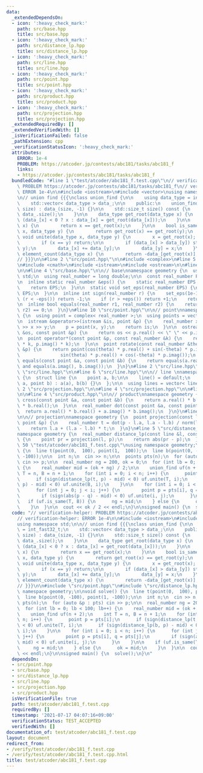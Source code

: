 ```yaml
---
data:
  _extendedDependsOn:
  - icon: ':heavy_check_mark:'
    path: src/base.hpp
    title: src/base.hpp
  - icon: ':heavy_check_mark:'
    path: src/distance_lp.hpp
    title: src/distance_lp.hpp
  - icon: ':heavy_check_mark:'
    path: src/line.hpp
    title: src/line.hpp
  - icon: ':heavy_check_mark:'
    path: src/point.hpp
    title: src/point.hpp
  - icon: ':heavy_check_mark:'
    path: src/product.hpp
    title: src/product.hpp
  - icon: ':heavy_check_mark:'
    path: src/projection.hpp
    title: src/projection.hpp
  _extendedRequiredBy: []
  _extendedVerifiedWith: []
  _isVerificationFailed: false
  _pathExtension: cpp
  _verificationStatusIcon: ':heavy_check_mark:'
  attributes:
    ERROR: 1e-4
    PROBLEM: https://atcoder.jp/contests/abc181/tasks/abc181_f
    links:
    - https://atcoder.jp/contests/abc181/tasks/abc181_f
  bundledCode: "#line 1 \"test/atcoder/abc181_f.test.cpp\"\n// verification-helper:\
    \ PROBLEM https://atcoder.jp/contests/abc181/tasks/abc181_f\n// verification-helper:\
    \ ERROR 1e-4\n\n#include <iostream>\n#include <vector>\nusing namespace std;\n\
    \n// union find {{{\nclass union_find {\n\n    using data_type = int_fast32_t;\n\
    \    std::vector< data_type > data_;\n\n    public:\n    union_find(std::size_t\
    \ size) : data_(size, -1) {}\n\n    std::size_t size() const {\n        return\
    \ data_.size();\n    }\n\n    data_type get_root(data_type x) {\n        return\
    \ (data_[x] < 0 ? x : data_[x] = get_root(data_[x]));\n    }\n\n    bool is_root(data_type\
    \ x) {\n        return x == get_root(x);\n    }\n\n    bool is_same(data_type\
    \ x, data_type y) {\n        return get_root(x) == get_root(y);\n    }\n\n   \
    \ void unite(data_type x, data_type y) {\n        x = get_root(x); y = get_root(y);\n\
    \        if (x == y) return;\n\n        if (data_[x] > data_[y]) std::swap(x,\
    \ y);\n        data_[x] += data_[y];\n        data_[y] = x;\n    }\n\n    data_type\
    \ element_count(data_type x) {\n        return -data_[get_root(x)];\n    }\n};\n\
    // }}}\n\n#line 2 \"src/point.hpp\"\n\n#include <complex>\n#line 5 \"src/point.hpp\"\
    \n#include <cmath>\n#include <istream>\n#include <ostream>\n\n#line 2 \"src/base.hpp\"\
    \n\n#line 4 \"src/base.hpp\"\n\n// base\nnamespace geometry {\n  using namespace\
    \ std;\n  using real_number = long double;\n\n  const real_number PI = acosl(-1);\n\
    \n  inline static real_number &eps() {\n    static real_number EPS = 1e-10;\n\
    \    return EPS;\n  }\n\n  static void set_eps(real_number EPS) {\n    eps() =\
    \ EPS;\n  }\n\n  inline int sign(real_number r) {\n    set_eps(1e-10);\n    if\
    \ (r < -eps()) return -1;\n    if (r > +eps()) return +1;\n    return 0;\n  }\n\
    \n  inline bool equals(real_number r1, real_number r2) {\n    return sign(r1 -\
    \ r2) == 0;\n  }\n}\n#line 10 \"src/point.hpp\"\n\n// point\nnamespace geometry\
    \ {\n  using point = complex< real_number >;\n  using points = vector< point >;\n\
    \n  istream &operator>>(istream &is, point &p) {\n    real_number x, y;\n    is\
    \ >> x >> y;\n    p = point(x, y);\n    return is;\n  }\n\n  ostream &operator<<(ostream\
    \ &os, const point &p) {\n    return os << p.real() << \" \" << p.imag();\n  }\n\
    \n  point operator*(const point &p, const real_number &k) {\n    return point(p.real()\
    \ * k, p.imag() * k);\n  }\n\n  point rotate(const real_number &theta, const point\
    \ &p) {\n    return point(cos(theta) * p.real() + sin(-theta) * p.imag(),\n  \
    \               sin(theta) * p.real() + cos(-theta) * p.imag());\n  }\n\n  bool\
    \ equals(const point &a, const point &b) {\n    return equals(a.real(), b.real())\
    \ and equals(a.imag(), b.imag());\n  }\n}\n#line 2 \"src/line.hpp\"\n\n#line 4\
    \ \"src/line.hpp\"\n\n#line 6 \"src/line.hpp\"\n\n// line \nnamespace geometry\
    \ {\n  struct line {\n    point a, b;\n\n    line() = default;\n    line(point\
    \ a, point b) : a(a), b(b) {}\n  };\n\n  using lines = vector< line >;\n}\n#line\
    \ 2 \"src/projection.hpp\"\n\n#line 4 \"src/projection.hpp\"\n\n#line 2 \"src/product.hpp\"\
    \n\n#line 4 \"src/product.hpp\"\n\n// product\nnamespace geometry {\n  real_number\
    \ cross(const point &a, const point &b) {\n    return a.real() * b.imag() - a.imag()\
    \ * b.real();\n  }\n\n  real_number dot(const point &a, const point &b) {\n  \
    \  return a.real() * b.real() + a.imag() * b.imag();\n  }\n}\n#line 9 \"src/projection.hpp\"\
    \n\n// projection\nnamespace geometry {\n  point projection(const line &l, const\
    \ point &p) {\n    real_number t = dot(p - l.a, l.a - l.b) / norm(l.a - l.b);\n\
    \    return l.a + (l.a - l.b) * t;\n  }\n}\n#line 5 \"src/distance_lp.hpp\"\n\n\
    namespace geometry {\n  real_number distance_lp(const line &l, const point &p)\
    \ {\n    point pr = projection(l, p);\n    return abs(pr - p);\n  }\n}\n#line\
    \ 50 \"test/atcoder/abc181_f.test.cpp\"\nusing namespace geometry;\n\nvoid solve()\
    \ {\n  line t(point(0,  100), point(1,  100));\n  line b(point(0, -100), point(1,\
    \ -100));\n\n  int n;\n  cin >> n;\n\n  points pts(n);\n  for (auto &p : pts)\
    \ cin >> p;\n\n  real_number ng = 200, ok = 0;\n  for (int lb = 0; lb < 100; lb++)\
    \ {\n    real_number mid = (ok + ng) / 2;\n\n    union_find uf(n + 2);\n    int\
    \ T = n, B = n + 1;\n    for (int i = 0; i < n; i++) {\n      point p = pts[i];\n\
    \      if (sign(distance_lp(t, p) - mid) < 0) uf.unite(T, i);\n      if (sign(distance_lp(b,\
    \ p) - mid) < 0) uf.unite(B, i);\n    }\n\n    for (int i = 0; i < n; i++) {\n\
    \      for (int j = 0; j < i; j++) {\n        point p = pts[i], q = pts[j];\n\
    \        if (sign(abs(p - q) - mid) < 0) uf.unite(i, j);\n      }\n    }\n\n \
    \   if (uf.is_same(T, B)) {\n      ng = mid;\n    } else {\n      ok = mid;\n\
    \    }\n  }\n\n  cout << ok / 2 << endl;\n}\n\nsigned main() {\n  solve();\n}\n"
  code: "// verification-helper: PROBLEM https://atcoder.jp/contests/abc181/tasks/abc181_f\n\
    // verification-helper: ERROR 1e-4\n\n#include <iostream>\n#include <vector>\n\
    using namespace std;\n\n// union find {{{\nclass union_find {\n\n    using data_type\
    \ = int_fast32_t;\n    std::vector< data_type > data_;\n\n    public:\n    union_find(std::size_t\
    \ size) : data_(size, -1) {}\n\n    std::size_t size() const {\n        return\
    \ data_.size();\n    }\n\n    data_type get_root(data_type x) {\n        return\
    \ (data_[x] < 0 ? x : data_[x] = get_root(data_[x]));\n    }\n\n    bool is_root(data_type\
    \ x) {\n        return x == get_root(x);\n    }\n\n    bool is_same(data_type\
    \ x, data_type y) {\n        return get_root(x) == get_root(y);\n    }\n\n   \
    \ void unite(data_type x, data_type y) {\n        x = get_root(x); y = get_root(y);\n\
    \        if (x == y) return;\n\n        if (data_[x] > data_[y]) std::swap(x,\
    \ y);\n        data_[x] += data_[y];\n        data_[y] = x;\n    }\n\n    data_type\
    \ element_count(data_type x) {\n        return -data_[get_root(x)];\n    }\n};\n\
    // }}}\n\n#include \"src/point.hpp\"\n#include \"src/distance_lp.hpp\"\nusing\
    \ namespace geometry;\n\nvoid solve() {\n  line t(point(0,  100), point(1,  100));\n\
    \  line b(point(0, -100), point(1, -100));\n\n  int n;\n  cin >> n;\n\n  points\
    \ pts(n);\n  for (auto &p : pts) cin >> p;\n\n  real_number ng = 200, ok = 0;\n\
    \  for (int lb = 0; lb < 100; lb++) {\n    real_number mid = (ok + ng) / 2;\n\n\
    \    union_find uf(n + 2);\n    int T = n, B = n + 1;\n    for (int i = 0; i <\
    \ n; i++) {\n      point p = pts[i];\n      if (sign(distance_lp(t, p) - mid)\
    \ < 0) uf.unite(T, i);\n      if (sign(distance_lp(b, p) - mid) < 0) uf.unite(B,\
    \ i);\n    }\n\n    for (int i = 0; i < n; i++) {\n      for (int j = 0; j < i;\
    \ j++) {\n        point p = pts[i], q = pts[j];\n        if (sign(abs(p - q) -\
    \ mid) < 0) uf.unite(i, j);\n      }\n    }\n\n    if (uf.is_same(T, B)) {\n \
    \     ng = mid;\n    } else {\n      ok = mid;\n    }\n  }\n\n  cout << ok / 2\
    \ << endl;\n}\n\nsigned main() {\n  solve();\n}\n"
  dependsOn:
  - src/point.hpp
  - src/base.hpp
  - src/distance_lp.hpp
  - src/line.hpp
  - src/projection.hpp
  - src/product.hpp
  isVerificationFile: true
  path: test/atcoder/abc181_f.test.cpp
  requiredBy: []
  timestamp: '2021-07-17 04:07:16+09:00'
  verificationStatus: TEST_ACCEPTED
  verifiedWith: []
documentation_of: test/atcoder/abc181_f.test.cpp
layout: document
redirect_from:
- /verify/test/atcoder/abc181_f.test.cpp
- /verify/test/atcoder/abc181_f.test.cpp.html
title: test/atcoder/abc181_f.test.cpp
---
```

